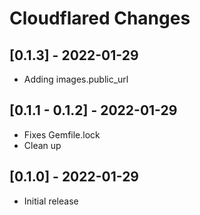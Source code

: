 # Cloudflared Changes

## [0.1.3] - 2022-01-29

- Adding images.public\_url

## [0.1.1 - 0.1.2] - 2022-01-29

- Fixes Gemfile.lock
- Clean up

## [0.1.0] - 2022-01-29

- Initial release
